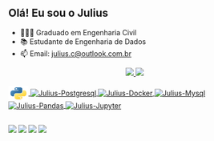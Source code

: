 ## Olá! Eu sou o Julius

- 👷🏻‍♂️ Graduado em Engenharia Civil
- 📚 Estudante de Engenharia de Dados
- 📫 Email: julius.c@outlook.com.br



<div align="center">
  <a href="https://github.com/juliuscavalcante">
  <img height="180em" src="https://github-readme-stats.vercel.app/api?username=juliuscavalcante&show_icons=true&theme=dark&include_all_commits=true&count_private=true"/>
  <img height="180em" src="https://github-readme-stats.vercel.app/api/top-langs/?username=juliuscavalcante&layout=compact&langs_count=7&theme=dark"/>
</div>
  
  <div style="display: inline_block"><br>
  <img align="center" alt="Julius-Python" height="30" width="40" src="https://raw.githubusercontent.com/devicons/devicon/master/icons/python/python-original.svg">
  <img align="center" alt="Julius-Postgresql" height="30" width="40" src="https://cdn.jsdelivr.net/gh/devicons/devicon/icons/postgresql/postgresql-plain.svg">
   <img align="center" alt="Julius-Docker" height="30" width="40"
src="https://cdn.jsdelivr.net/gh/devicons/devicon/icons/docker/docker-plain.svg">
   <img align="center" alt="Julius-Mysql" height="30" width="40" 
src="https://cdn.jsdelivr.net/gh/devicons/devicon/icons/mysql/mysql-plain-wordmark.svg">
   <img align="center" alt="Julius-Pandas" height="30" width="40"
src="https://cdn.jsdelivr.net/gh/devicons/devicon/icons/pandas/pandas-original.svg">
    <img align="center" alt="Julius-Jupyter" height="30" width="40"
src="https://cdn.jsdelivr.net/gh/devicons/devicon/icons/jupyter/jupyter-original-wordmark.svg">
  
</div>
  
  ##
  
  <div> 
  <a href="https://instagram.com/juliuscavalcante" target="_blank"><img src="https://img.shields.io/badge/-Instagram-%23E4405F?style=for-the-badge&logo=instagram&logoColor=white" target="_blank"></a>
  <a href="https://www.linkedin.com/in/julius-cavalcante/" target="_blank"><img src="https://img.shields.io/badge/-LinkedIn-%230077B5?style=for-the-badge&logo=linkedin&logoColor=white" target="_blank"></a>
  <a href = "mailto:julius.cavalcante1@gmail.com"><img src="https://img.shields.io/badge/Gmail-D14836?style=for-the-badge&logo=gmail&logoColor=white" target="_blank"></a>
  <a href = "mailto:julius.c@outlook.com.br"><img src="https://img.shields.io/badge/Microsoft_Outlook-0078D4?style=for-the-badge&logo=microsoft-outlook&logoColor=white" target="_blank"></a>
 

 
</div>
